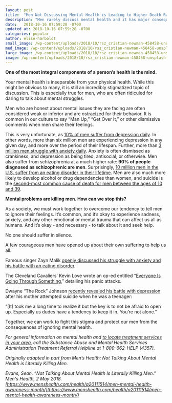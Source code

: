 ```yaml
---
layout: post
title:  "Men Not Discussing Mental Health is Leading to Higher Death Rates"
description: "Men rarely discuss mental health and it has major consequences. Read more."
date:   2018-10-16 07:59:28 -0700
updated_at: 2018-10-16 07:59:28 -0700
categories: popular
author: elise-harboldt
small_image: /wp-content/uploads/2018/10/rsz_cristian-newman-458458-unsplash-150x150.jpg
med_image: /wp-content/uploads/2018/10/rsz_cristian-newman-458458-unsplash-300x200.jpg
large_image: /wp-content/uploads/2018/10/rsz_cristian-newman-458458-unsplash.jpg
image: /wp-content/uploads/2018/10/rsz_cristian-newman-458458-unsplash.jpg
---
```


**One of the most integral components of a person’s health is the mind.**




Your mental health is inseparable from your physical health. While this might be obvious to many, it is still an incredibly stigmatized topic of discussion. This is especially true for men, who are often ridiculed for daring to talk about mental struggles.




Men who are honest about mental issues they are facing are often considered weak or inferior and are ostracized for their behavior. It is common in our culture to say “Man Up,” “Get Over It,” or other dismissive comments when men share their feelings.




This is very unfortunate, as [10% of men suffer from depression daily](http://www.apa.org/monitor/2015/12/numbers.aspx). In other words, more than six million men are experiencing depression in any given day, and more over the period of their lifespan. Further, more than [3 million men struggle with anxiety daily](http://www.mentalhealthamerica.net/infographic-mental-health-men). Anxiety is often dismissed as crankiness, and depression as being tired, antisocial, or otherwise. Men also suffer from schizophrenia at a much higher rate: **90% of people diagnosed as schizophrenic are men**. Surprisingly, [10 million men in the U.S. suffer from an eating disorder in their lifetime](https://www.menshealth.com/health/a19534662/rise-in-eating-disorders-in-men/). Men are also much more likely to develop alcohol or drug dependencies than women, and suicide is the [second-most common cause of death for men between the ages of 10 and 39](https://www.menshealth.com/health/a19522651/7th-leading-cause-of-death/).




**Mental problems are killing men. How can we stop this?**




As a society, we must work together to overcome our tendency to tell men to ignore their feelings. It’s common, and it’s okay to experience sadness, anxiety, and any other emotional or mental trauma that can affect us all as humans. And it’s okay - and necessary - to talk about it and seek help.




No one should suffer in silence.




A few courageous men have opened up about their own suffering to help us all.




Famous singer Zayn Malik [openly discussed his struggle with anxiety and his battle with an eating disorder](https://www.menshealth.com/trending-news/a19543795/zayn-malik-eating-disorder/).




The Cleveland Cavaliers’ Kevin Love wrote an op-ed entitled “[Everyone Is Going Through Something](https://www.theplayerstribune.com/en-us/articles/kevin-love-everyone-is-going-through-something),” detailing his panic attacks.




Dwayne “The Rock” Johnson [recently revealed his battle with depression](https://www.menshealth.com/trending-news/a19660062/dwayne-the-rock-johnson-depression/) after his mother attempted suicide when he was a teenager:




“[It] took me a long time to realize it but the key is to not be afraid to open up. Especially us dudes have a tendency to keep it in. You’re not alone.”




Together, we can work to fight this stigma and protect our men from the consequences of ignoring mental health.




*For general information on mental health and [to locate treatment services in your area](https://findtreatment.samhsa.gov/), call the Substance Abuse and Mental Health Services Administration Treatment Referral Helpline at 1-800-662-HELP (4357).*




*Originally adapted in part from Men’s Health: Not Talking About Mental Health is Literally Killing Men.*

*Evans, Sean. “Not Talking About Mental Health Is Literally Killing Men.” Men's Health, 2 May 2018. [https://www.menshealth.com/health/a20111514/men-mental-health-awareness-month/](https://www.menshealth.com/health/a20111514/men-mental-health-awareness-month/)*


